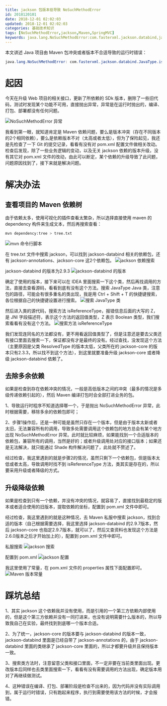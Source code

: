 ```yaml
---
title: jackson 包版本低导致 NoSuchMethodError
id: 2018120101
date: 2018-12-01 02:02:03
updated: 2018-12-01 02:02:03
categories: 基础技术知识
tags: [NoSuchMethodError,jackson,Maven,SpringMVC]
keywords: java.lang.NoSuchMethodError:com.fasterxml.jackson.databind,java.lang.NoSuchMethodError,com.fasterxml.jackson.databind.JavaType.isReferenceType(),Maven包冲突,Maven包缺失
---
```


本文讲述 Java 项目由 Maven 包冲突或者版本不合适导致的运行时错误：
```java
java.lang.NoSuchMethodError: com.fasterxml.jackson.databind.JavaType.isReferenceType()Z
```

<!-- more -->

# 起因

今天在升级 Web 项目的相关接口，更新了所依赖的 SDk 版本，删除了一些旧代码，测试时发现某个功能不可用，直接抛出异常，异常是在运行时抛出的，编译、打包、部署都没有任何问题。

![NoSuchMethodError 异常](https://raw.githubusercontent.com/iplaypi/img-playpi/master/img/old/b7f2e3a3gy1fxqmy8sggbj213t0eyq5s.jpg "NoSuchMethodError 异常")

我看到第一眼，就知道肯定是 Maven 依赖问题，要么是版本冲突（存在不同版本的2个相同依赖），要么是依赖版本不对（太高或者太低），但为了保险起见，我还是先检查了一下 Git 的提交记录，看看有没有对 pom.xml 配置文件做相关改动。检查后发现，除了一些业务逻辑的变动，以及无关 jackson 依赖的版本升级，没有其它对 pom.xml 文件的改动，由此可以断定，某个依赖的升级导致了此问题，问题原因找到了，接下来就是解决问题。

# 解决办法

## 查看项目的 Maven 依赖树

由于依赖太多，使用可视化的插件查看太繁杂，所以选择直接使用 maven 的 dependency 构件来生成文本，然后再搜索查看：
```bash
mvn dependency:tree > tree.txt
```
![mvn 命令行脚本](https://raw.githubusercontent.com/iplaypi/img-playpi/master/img/old/b7f2e3a3gy1fxqnq28eqmj20nb071jrm.jpg "mvn 命令行脚本")

在 tree.txt 文件中搜索 jackson，可以找到 jackson-databind 相关的依赖包，还有 jackson-annotations、jackson-core 这2个依赖包。
![jackson 依赖搜索](https://raw.githubusercontent.com/iplaypi/img-playpi/master/img/old/b7f2e3a3gy1fxqob296i5j218a0q2whw.jpg "jackson 依赖搜索")

jackson-databind 的版本为2.9.3
![jackson-databind 的版本](https://raw.githubusercontent.com/iplaypi/img-playpi/master/img/old/b7f2e3a3gy1fxqovrmijgj20vz0gg0ub.jpg "jackson-databind 的版本")

确定了使用的版本，接下来可以在 IDEA 里面搜索一下这个类，然后再找调用的方法，直接去查看源码，看看到底有没有这个方法。搜索 JavaType Java 类，注意包的路径，可能会有很多重名的类出现，我是用 Ctrl + Shift + T 的快捷键搜索，各位根据自己的快捷键设置进行搜索。
![搜索 JavaType 类](https://raw.githubusercontent.com/iplaypi/img-playpi/master/img/old/b7f2e3a3gy1fxqoyomz3nj21ha0ketbp.jpg "JavaType")

然后进入类的源代码，搜索方法 isReferenceType，报错信息后面的大写的 Z，是 JNI 字段描述符，表示这个方法的返回值类型，Z 表示 Boolean 类型，我们搜索看看有没有这个方法。
![搜索方法 isReferenceType](https://raw.githubusercontent.com/iplaypi/img-playpi/master/img/old/b7f2e3a3gy1fxqp3posd9j218h0l2dhd.jpg "搜索方法 isReferenceType")

我们发现连同名的方法都没有，更不用看返回值类型了，但是注意还是要去父类还有接口里面去搜索一下，保证都没有才是最终的没有。经过查找，没发现这个方法（主要原因是父类 ResolvedType 的版本太低，父类所在的 jackson-core 的版本只有2.3.3，所以找不到这个方法），到这里就要准备升级 jackson-core 或者降级 jackson-databind 依赖了。

## 去除多余依赖

如果是检查到存在依赖冲突的情况，一般是高低版本之间的冲突（最多的情况是多级传递依赖引起的），然后 Maven 编译打包时会全部打进业务的包。

1、导致运行时程序不知道选择哪一个，于是抛出 NoSuchMethodError 异常，此时根据需要，移除多余的依赖包即可；

2、步骤1操作后，还是一种可能是虽然只存在一个版本，但是由于版本太新或者太旧，无法兼容所有的调用，导致多处需要调用这个依赖包的地方总会有某个地方出现 NoSuchMethodError 异常。此时就比较麻烦，如果能找到一个合适版本的依赖包，兼容所有的调用，当然是好的；或者升级调用处对应的接口版本；如果还是无法解决，就只能通过 Shade 构件解决问题了，此处就不赘述了。

经过检查，我这里遇到的就是步骤2的情况，虽然只剩下一个依赖包，但是版本太低或者太高，导致调用时找不到 isReferenceType 方法，类其实是存在的，所以要采用升级或者降级的方式。

## 升级降级依赖

如果是检查到只有一个依赖，并没有冲突的情况，就容易了，直接找到最稳定的版本或者适合使用的旧版本，提取依赖的坐标，配置到 pom.xml 文件中即可。

经过检查，我这里遇到的就是这种情况，去 Maven 私服中搜索 jackson，找到合适的版本（自己根据需要选择，我这里选择 jackson-databind 的2.9.7版本，然后 jackson-core 也指定2.9.7版本，就可以了，然后又查资料也发现这个方法是2.6.0版本之后才开始加上的），配置到 pom.xml 文件中即可。

私服搜索
![jackson 搜索](https://raw.githubusercontent.com/iplaypi/img-playpi/master/img/old/b7f2e3a3gy1fxqnn8b0rmj219s0nugn4.jpg "jackson 搜索")

配置到 pom.xml
![jackson 配置](https://raw.githubusercontent.com/iplaypi/img-playpi/master/img/old/b7f2e3a3gy1fxqq62vwuvj20mw07kdg4.jpg "jackson 配置")

我这里使用了常量，在 pom.xml 文件的 properties 属性下面配置即可。
![Maven 版本常量](https://raw.githubusercontent.com/iplaypi/img-playpi/master/img/old/b7f2e3a3gy1fxqq73kgcsj20oo02o746.jpg "Maven 版本常量")

# 踩坑总结

1、其实 jackson 这个依赖我并没有使用，而是引用的一个第三方依赖内部使用的，但是这个第三方依赖并没有一同打进来，也没有说明需要什么版本的，所以导致我自己在实验，最终找到到底哪一个版本合适。

2、为了统一，jackson-core 的版本要与 jackson-databind 的版本一致，jackson-databind 里面是已经自带了 jackson-annotations 的，由于 jackson-databind 里面的类继承了 jackson-core 里面的，所以才都要升级并且保持版本一致。

3、搜索类方法时，注意留意父类和接口里面，不一定非要在当前类里面出现。更改版本后同样也去类里面搜索一下，看看有没有需要调用的方法出现，确定版本用对了再继续做测试。

4、这种错误在编译、打包、部署阶段是检查不出来的，因为代码并没有实际调用到，属于运行时错误，只有跑起来程序，执行到需要使用该方法的时候，才会报错。
